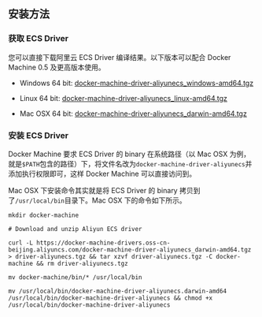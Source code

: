 ## 安装方法

### 获取 ECS Driver

您可以直接下载阿里云 ECS Driver 编译结果。以下版本可以配合 Docker Machine 0.5 及更高版本使用。

* Windows 64 bit: [docker-machine-driver-aliyunecs\_windows-amd64.tgz](https://docker-machine-drivers.oss-cn-beijing.aliyuncs.com/docker-machine-driver-aliyunecs_windows-amd64.tgz)

* Linux 64 bit: [docker-machine-driver-aliyunecs\_linux-amd64.tgz](https://docker-machine-drivers.oss-cn-beijing.aliyuncs.com/docker-machine-driver-aliyunecs_linux-amd64.tgz)

* Mac OSX 64 bit: [docker-machine-driver-aliyunecs\_darwin-amd64.tgz](https://docker-machine-drivers.oss-cn-beijing.aliyuncs.com/docker-machine-driver-aliyunecs_darwin-amd64.tgz)

### 安装 ECS Driver

Docker Machine 要求 ECS Driver 的 binary 在系统路径（以 Mac OSX 为例，就是`$PATH`包含的路径）下，将文件名改为`docker-machine-driver-aliyunecs`并添加执行权限即可，这样 Docker Machine 可以直接访问到。

Mac OSX 下安装命令其实就是将 ECS Driver 的 binary 拷贝到了`/usr/local/bin`目录下。Mac OSX 下的命令如下所示。

`mkdir docker-machine`

`# Download and unzip Aliyun ECS driver`

`curl -L https://docker-machine-drivers.oss-cn-beijing.aliyuncs.com/docker-machine-driver-aliyunecs_darwin-amd64.tgz > driver-aliyunecs.tgz && tar xzvf driver-aliyunecs.tgz -C docker-machine && rm driver-aliyunecs.tgz`

`mv docker-machine/bin/* /usr/local/bin`

`mv /usr/local/bin/docker-machine-driver-aliyunecs.darwin-amd64 /usr/local/bin/docker-machine-driver-aliyunecs && chmod +x /usr/local/bin/docker-machine-driver-aliyunecs`

